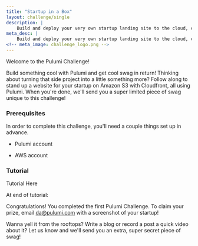 ```yaml
---
title: "Startup in a Box"
layout: challenge/single
description: |
    Build and deploy your very own startup landing site to the cloud, complete with everything you need to get started!
meta_desc: |
    Build and deploy your very own startup landing site to the cloud, complete with everything you need to get started!
<!-- meta_image: challenge_logo.png -->
---
```


Welcome to the Pulumi Challenge!

Build something cool with Pulumi and get cool swag in return! Thinking about turning that side project into a little something more? Follow along to stand up a website for your startup on Amazon S3 with Cloudfront, all using Pulumi. When you're done, we'll send you a super limited piece of swag unique to this challenge!

### Prerequisites

In order to complete this challenge, you'll need a couple things set up in advance.

* Pulumi account

* AWS account

### Tutorial

Tutorial Here

At end of tutorial:

Congratulations! You completed the first Pulumi Challenge. To claim your prize, email da@pulumi.com with a screenshot of your startup!

<!-- TODO: Include Tweet button below, prepopulated to use the #PulumiChallenge hashtag -->

Wanna yell it from the rooftops? Write a blog or record a post a quick video about it? Let us know and we'll send you an extra, super secret piece of swag!
